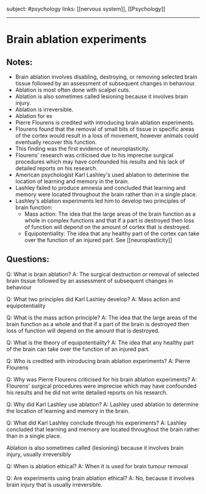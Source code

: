 subject: #psychology
links: [[nervous system]], [[Psychology]]

---

# Brain ablation experiments
## Notes: 
- Brain ablation involves disabling, destroying, or removing selected brain tissue followed by an assessment of subsequent changes in behaviour.
- Ablation is most often done with scalpel cuts. 
- Ablation is also sometimes called lesioning because it involves brain injury.
- Ablation is irreversible.
- Ablation for ex
- Pierre Flourens is credited with introducing brain ablation experiments. 
- Flourens found that the removal of small bits of tissue in specific areas of the cortex would result in a loss of movement, however animals could eventually recover this function. 
- This finding was the first evidence of neuroplasticity.
- Flourens' research was criticised due to his imprecise surgical procedures which may have confounded his results and his lack of detailed reports on his research.
- American psychologist Karl Lashley's used ablation to determine the location of learning and memory in the brain. 
- Lashley failed to produce amnesia and concluded that learning and memory were located throughout the brain rather than in a single place.
- Lashley's ablation experiments led him to develop two principles of brain function:
	- Mass action: The idea that the large areas of the brain function as a whole in complex functions and that if a part is destroyed then loss of function will depend on the amount of cortex that is destroyed.
	- Equipotentiality: The idea that any healthy part of the cortex can take over the function of an injured part. See [[neuroplasticity]]
## Questions:
Q: What is brain ablation?
A: The surgical destruction or removal of selected brain tissue followed by an assessment of subsequent changes in behaviour
<!--ID: 1623918685603-->

Q: What two principles did Karl Lashley develop?
A: Mass action and equipotentiality
<!--ID: 1623919336312-->

Q: What is the mass action principle?
A: The idea that the large areas of the brain function as a whole and that if a part of the brain is destroyed then loss of function will depend on the amount that is destroyed.
<!--ID: 1623919336387-->

Q: What is the theory of equipotentiality?
A: The idea that any healthy part of the brain can take over the function of an injured part.
<!--ID: 1623919336459-->

Q: Who is credited with introducing brain ablation experiments?
A: Pierre Flourens
<!--ID: 1623919336527-->

Q: Why was Pierre Flourens criticised for his brain ablation experiments?
A: Flourens' surgical procedures were imprecise which may have confounded his results and he did not write detailed reports on his research.
<!--ID: 1623930982190-->

Q: Why did Karl Lashley use ablation?
A: Lashley used ablation to determine the location of learning and memory in the brain.
<!--ID: 1623919336598-->

Q: What did Karl Lashley conclude through his experiments?
A: Lashley concluded that learning and memory are located throughout the brain rather than in a single place.
<!--ID: 1623919336677-->

Ablation is also sometimes called {lesioning} because it involves brain injury, usually irreversibly
<!--ID: 1623918766129-->

Q: When is ablation ethical?
A: When it is used for brain tumour removal
<!--ID: 1624067169357-->


Q: Are experiments using brain ablation ethical?
A: No, because it involves brain injury that is usually irreversible.
<!--ID: 1624067169435-->

